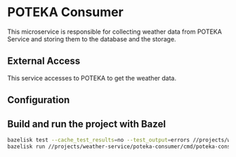 # POTEKA Consumer

This microservice is responsible for collecting weather data from POTEKA Service and storing them to the database and the storage.

## External Access

This service accesses to POTEKA to get the weather data.

## Configuration

## Build and run the project with Bazel

```bash
bazelisk test --cache_test_results=no --test_output=errors //projects/weather-service/poteka-consumer/...
bazelisk run //projects/weather-service/poteka-consumer/cmd/poteka-consumer -- -c=$(pwd)/projects/weather-service/poteka-consumer/local/config/config.toml
```
